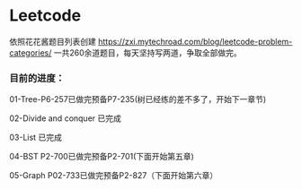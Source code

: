 # Leetcode
 依照花花酱题目列表创建
 https://zxi.mytechroad.com/blog/leetcode-problem-categories/
 一共260余道题目，每天坚持写两道，争取全部做完。
 
 ### 目前的进度：
 01-Tree-P6-257已做完预备P7-235(树已经练的差不多了，开始下一章节)
 
 02-Divide and conquer 已完成
 
 03-List 已完成
 
 04-BST P2-700已做完预备P2-701(下面开始第五章)

 05-Graph P02-733已做完预备P2-827（下面开始第六章）
